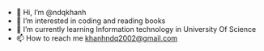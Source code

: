 - 👋 Hi, I’m @ndqkhanh
- 👀 I’m interested in coding and reading books
- 🌱 I’m currently learning Information technology in University Of Science
- 📫 How to reach me khanhndq2002@gmail.com

<!---
ndqkhanh/ndqkhanh is a ✨ special ✨ repository because its `README.md` (this file) appears on your GitHub profile.
You can click the Preview link to take a look at your changes.
--->
